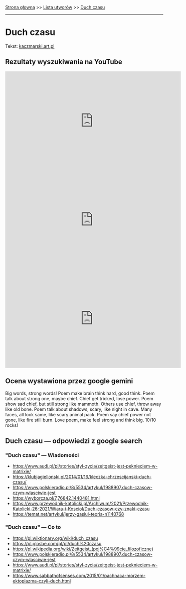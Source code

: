 [Strona głowna](../index.md) >> [Lista utworów](../list.md) >> [Duch czasu](130.md)

---

# Duch czasu

Tekst: [kaczmarski.art.pl](https://www.kaczmarski.art.pl/tworczosc/wiersze/duch-czasu/)

## Rezultaty wyszukiwania na YouTube

<iframe width="560" height="315" src="https://www.youtube.com/embed/74vt6G3Tlp4?si=IdontcarewhotheIRSsendsImnotpayingtaxes" title="YouTube video player" frameborder="0" allow="accelerometer; autoplay; clipboard-write; encrypted-media; gyroscope; picture-in-picture; web-share" referrerpolicy="strict-origin-when-cross-origin" allowfullscreen></iframe>

<iframe width="560" height="315" src="https://www.youtube.com/embed/j6yHeqQDx9Q?si=IdontcarewhotheIRSsendsImnotpayingtaxes" title="YouTube video player" frameborder="0" allow="accelerometer; autoplay; clipboard-write; encrypted-media; gyroscope; picture-in-picture; web-share" referrerpolicy="strict-origin-when-cross-origin" allowfullscreen></iframe>

<iframe width="560" height="315" src="https://www.youtube.com/embed/KeMiLwyrDEI?si=IdontcarewhotheIRSsendsImnotpayingtaxes" title="YouTube video player" frameborder="0" allow="accelerometer; autoplay; clipboard-write; encrypted-media; gyroscope; picture-in-picture; web-share" referrerpolicy="strict-origin-when-cross-origin" allowfullscreen></iframe>

## Ocena wystawiona przez google gemini

Big words, strong words! Poem make brain think hard, good think. Poem talk about strong one, maybe chief. Chief get tricked, lose power. Poem show sad chief, but still strong like mammoth. Others use chief, throw away like old bone. Poem talk about shadows, scary, like night in cave. Many faces, all look same, like scary animal pack. Poem say chief power not gone, like fire still burn. Love poem, make feel strong and think big. 10/10 rocks!


## Duch czasu — odpowiedzi z google search

### "Duch czasu" — Wiadomości

 - <https://www.audi.pl/pl/stories/styl-zycia/zeitgeist-jest-peknieciem-w-matrixie/>
 - <https://klubjagiellonski.pl/2014/01/16/kleczka-chrzescijanski-duch-czasu/>
 - <https://www.polskieradio.pl/8/5534/artykul/1988907,duch-czasow-czym-wlasciwie-jest>
 - <https://wyborcza.pl/7,76842,1440481.html>
 - <https://www.przewodnik-katolicki.pl/Archiwum/2021/Przewodnik-Katolicki-26-2021/Wiara-i-Kosciol/Duch-czasow-czy-znaki-czasu>
 - <https://temat.net/artykul/jerzy-gasiul-teoria-n1140768>

### "Duch czasu" — Co to

 - <https://pl.wiktionary.org/wiki/duch_czasu>
 - <https://pl.glosbe.com/pl/pl/duch%20czasu>
 - <https://pl.wikipedia.org/wiki/Zeitgeist_(poj%C4%99cie_filozoficzne)>
 - <https://www.polskieradio.pl/8/5534/artykul/1988907,duch-czasow-czym-wlasciwie-jest>
 - <https://www.audi.pl/pl/stories/styl-zycia/zeitgeist-jest-peknieciem-w-matrixie/>
 - <https://www.sabbathofsenses.com/2015/01/pachnaca-morzem-ektoplazma-czyli-duch.html>

